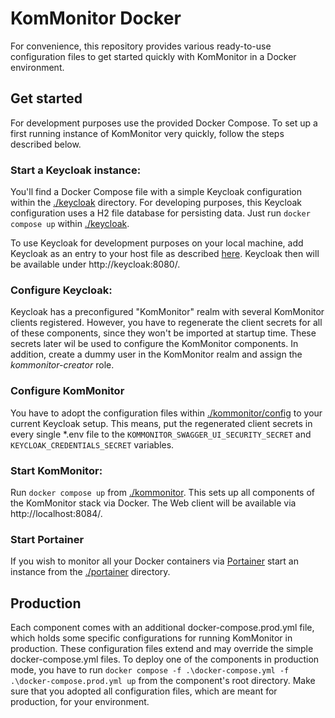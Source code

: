 # KomMonitor Docker

For convenience, this repository provides various ready-to-use configuration files to get started quickly with KomMonitor in a Docker environment.

## Get started
For development purposes use the provided Docker Compose. To set up a first running instance of KomMonitor very quickly, follow the steps described below.  
### Start a Keycloak instance:
You'll find a Docker Compose file with a simple Keycloak configuration within the [./keycloak](./keycloak) directory. For developing purposes, this Keycloak configuration uses a H2 file database for persisting data. Just run `docker compose up` within [./keycloak](./keycloak). 

To use Keycloak for development purposes on your local machine, add Keycloak as an entry to your host file as described [here](./keycloak/addHostEntry.readme). Keycloak then will be available under http://keycloak:8080/.
### Configure Keycloak:
Keycloak has a preconfigured "KomMonitor" realm with several KomMonitor clients registered. However, you have to regenerate the client secrets for all of these components, since they won't be imported at startup time. These secrets later wil be used to configure the KomMonitor components. In addition, create a dummy user in the KomMonitor realm and assign the *kommonitor-creator* role.
### Configure KomMonitor
You have to adopt the configuration files within [./kommonitor/config](./kommonitor/config) to your current Keycloak setup. This means, put the regenerated client secrets in every single *.env file to the `KOMMONITOR_SWAGGER_UI_SECURITY_SECRET` and `KEYCLOAK_CREDENTIALS_SECRET` variables.
### Start KomMonitor: 
Run `docker compose up` from [./kommonitor](./kommonitor). This sets up all components of the KomMonitor stack via Docker. The Web client will be available via http://localhost:8084/.
### Start Portainer
If you wish to monitor all your Docker containers via [Portainer](https://www.portainer.io/) start an instance from the [./portainer](./portainer) directory.
## Production
Each component comes with an additional docker-compose.prod.yml file, which holds some specific configurations for running KomMonitor in production. These configuration files extend and may override the simple docker-compose.yml files.
To deploy one of the components in production mode, you have to run `docker compose -f .\docker-compose.yml -f .\docker-compose.prod.yml up` from the component's root directory. Make sure that you adopted all configuration files, which
are meant for production, for your environment.
